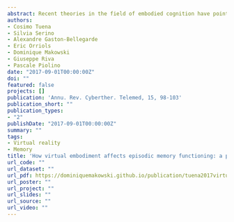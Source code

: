 ```yaml
---
abstract: Recent theories in the field of embodied cognition have pointed out the role of the body for episodic memory, i.e., the memory for personally experienced events. Although virtual embodiment has been used traditionally to investigate the different components of bodily self, it provides great advantages to manipulate the whole embodied experience. In the current study, we manipulated three different levels of virtual embodiment ("full embodiment", "medium embodiment", and "low embodiment"). All participants were asked to navigate in three different virtual cities and memorize all the events that they encountered within each environment. We evaluated the effect of different level of embodiment on the main feature of the recall and recognition (i.e., what events have occurred) and sense of presence. Data emerge with interesting consequences on embodied cognition hypothesis. Accordingly, findings are discussed giving an innovative view of virtual reality as an embodied tool able to influence cognitive processes such as episodic memory.
authors:
- Cosimo Tuena
- Silvia Serino
- Alexandre Gaston-Bellegarde
- Eric Orriols
- Dominique Makowski
- Giuseppe Riva
- Pascale Piolino
date: "2017-09-01T00:00:00Z"
doi: ""
featured: false
projects: []
publication: 'Annu. Rev. Cyberther. Telemed, 15, 98-103'
publication_short: ""
publication_types:
- "2"
publishDate: "2017-09-01T00:00:00Z"
summary: ""
tags:
- Virtual reality
- Memory
title: 'How virtual embodiment affects episodic memory functioning: a proof-of-concept study'
url_code: ""
url_dataset: ""
url_pdf: https://dominiquemakowski.github.io/publication/tuena2017virtual/tuena2017virtual.pdf
url_poster: ""
url_project: ""
url_slides: ""
url_source: ""
url_video: ""
---
```


